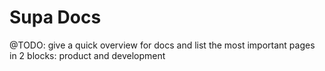 # Supa Docs

@TODO: give a quick overview for docs and list the most important pages in 2 blocks: product and development